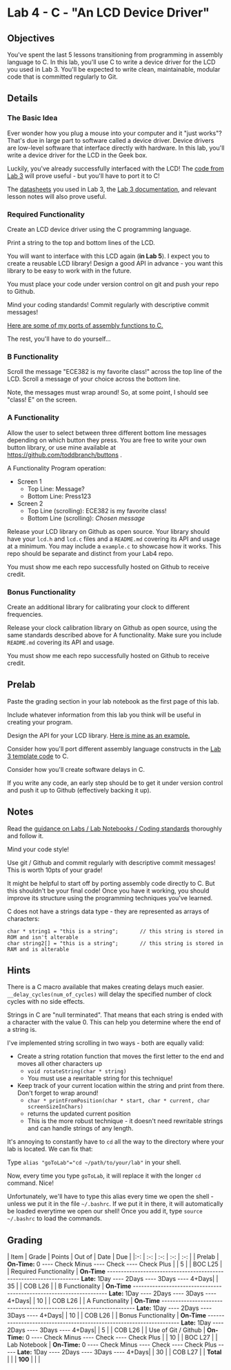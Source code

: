 # Lab 4 - C - "An LCD Device Driver"

## Objectives

You've spent the last 5 lessons transitioning from programming in assembly language to C.  In this lab, you'll use C to write a device driver for the LCD you used in Lab 3.  You'll be expected to write clean, maintainable, modular code that is committed regularly to Git.

## Details

### The Basic Idea

Ever wonder how you plug a mouse into your computer and it "just works"?  That's due in large part to software called a device driver.  Device drivers are low-level software that interface directly with hardware.  In this lab, you'll write a device driver for the LCD in the Geek box.

Luckily, you've already successfully interfaced with the LCD!  The [code from Lab 3](/labs/lab3/given_code.html) will prove useful - but you'll have to port it to C!

The [datasheets](/datasheets) you used in Lab 3, the [Lab 3 documentation](/labs/lab3), and relevant lesson notes will also prove useful.

### Required Functionality

Create an LCD device driver using the C programming language.

Print a string to the top and bottom lines of the LCD.

You will want to interface with this LCD again (**in Lab 5**).  I expect you to create a reusable LCD library!  Design a good API in advance - you want this library to be easy to work with in the future.

You must place your code under version control on git and push your repo to Github.

Mind your coding standards!  Commit regularly with descriptive commit messages!

[Here are some of my ports of assembly functions to C.](given_code.html)

The rest, you'll have to do yourself...

### B Functionality

Scroll the message "ECE382 is my favorite class!" across the top line of the LCD.  Scroll a message of your choice across the bottom line.

Note, the messages must wrap around!  So, at some point, I should see "class! E" on the screen.

### A Functionality

Allow the user to select between three different bottom line messages depending on which button they press.  You are free to write your own button library, or use mine available at https://github.com/toddbranch/buttons .

A Functionality Program operation:

- Screen 1
    - Top Line: Message?
    - Bottom Line: Press123
- Screen 2
    - Top Line (scrolling): ECE382 is my favorite class!
    - Bottom Line (scrolling): *Chosen message*

Release your LCD library on Github as open source.  Your library should have your `lcd.h` and `lcd.c` files and a `README.md` covering its API and usage at a minimum.  You may include a `example.c` to showcase how it works.  This repo should be separate and distinct from your Lab4 repo.

You must show me each repo successfully hosted on Github to receive credit.

### Bonus Functionality

Create an additional library for calibrating your clock to different frequencies.

Release your clock calibration library  on Github as open source, using the same standards described above for A functionality.  Make sure you include `README.md` covering its API and usage.

You must show me each repo successfully hosted on Github to receive credit.

## Prelab

Paste the grading section in your lab notebook as the first page of this lab.

Include whatever information from this lab you think will be useful in creating your program.

Design the API for your LCD library.  [Here is mine as an example.](LCD_h.html)

Consider how you'll port different assembly language constructs in the [Lab 3 template code](/labs/lab3/given_code.html) to C.

Consider how you'll create software delays in C.

If you write any code, an early step should be to get it under version control and push it up to Github (effectively backing it up).

## Notes

Read the [guidance on Labs / Lab Notebooks / Coding standards](/admin/labs.html) thoroughly and follow it.

Mind your code style!

Use git / Github and commit regularly with descriptive commit messages!  This is worth 10pts of your grade!

It might be helpful to start off by porting assembly code directly to C.  But this shouldn't be your final code!  Once you have it working, you should improve its structure using the programming techniques you've learned.

C does not have a strings data type - they are represented as arrays of characters:
```
char * string1 = "this is a string";       // this string is stored in ROM and isn't alterable 
char string2[] = "this is a string";       // this string is stored in RAM and is alterable
```

## Hints

There is a C macro available that makes creating delays much easier.  `__delay_cycles(num_of_cycles)` will delay the specified number of clock cycles with no side effects.

Strings in C are "null terminated".  That means that each string is ended with a character with the value 0.  This can help you determine where the end of a string is.

I've implemented string scrolling in two ways - both are equally valid:

- Create a string rotation function that moves the first letter to the end and moves all other characters up
    - `void rotateString(char * string)`
	- You must use a rewritable string for this technique!
- Keep track of your current location within the string and print from there.  Don't forget to wrap around!
    - `char * printFromPosition(char * start, char * current, char screenSizeInChars)`
    - returns the updated current position
	- This is the more robust technique - it doesn't need rewritable strings and can handle strings of any length.

It's annoying to constantly have to `cd` all the way to the directory where your lab is located.  We can fix that:

Type `alias "goToLab"="cd ~/path/to/your/lab"` in your shell.

Now, every time you type `goToLab`, it will replace it with the longer `cd` command.  Nice!

Unfortunately, we'll have to type this alias every time we open the shell - unless we put it in the file `~/.bashrc`.  If we put it in there, it will automatically be loaded everytime we open our shell!  Once you add it, type `source ~/.bashrc` to load the commands.

## Grading

| Item | Grade | Points | Out of | Date | Due |
|:-: | :-: | :-: | :-: | :-: |
| Prelab | **On-Time:** 0 ---- Check Minus ---- Check ---- Check Plus | | 5 | | BOC L25 |
| Required Functionality | **On-Time** -------------------------------------------------------------------- **Late:** 1Day ---- 2Days ---- 3Days ---- 4+Days| | 35 | | COB L26 |
| B Functionality | **On-Time** -------------------------------------------------------------------- **Late:** 1Day ---- 2Days ---- 3Days ---- 4+Days| | 10 | | COB L26 |
| A Functionality | **On-Time** -------------------------------------------------------------------- **Late:** 1Day ---- 2Days ---- 3Days ---- 4+Days| | 10 | | COB L26 |
| Bonus Functionality | **On-Time** -------------------------------------------------------------------- **Late:** 1Day ---- 2Days ---- 3Days ---- 4+Days| | 5 | | COB L26 |
| Use of Git / Github | **On-Time:** 0 ---- Check Minus ---- Check ---- Check Plus | | 10 | | BOC L27 |
| Lab Notebook | **On-Time:** 0 ---- Check Minus ---- Check ---- Check Plus ----- **Late:** 1Day ---- 2Days ---- 3Days ---- 4+Days| | 30 | | COB L27 |
| **Total** | | | **100** | | |
